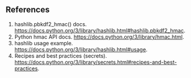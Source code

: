 ## References
1. hashlib.pbkdf2_hmac() docs. https://docs.python.org/3/library/hashlib.html#hashlib.pbkdf2_hmac.
2. Python hmac API docs. https://docs.python.org/3/library/hmac.html.
2. hashlib usage example. https://docs.python.org/3/library/hashlib.html#usage.
2. Recipes and best practices (secrets). https://docs.python.org/3/library/secrets.html#recipes-and-best-practices.

